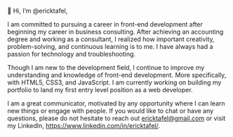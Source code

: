 👋 Hi, I’m @ericktafel,

I am committed to pursuing a career in front-end development after beginning my career in business consulting.
After achieving an accounting degree and working as a consultant, I realized how important creativity, problem-solving, and continuous learning is to me.
I have always had a passion for technology and troubleshooting.

Though I am new to the development field, I continue to improve my understanding and knowledge of front-end development.
More specifically, with HTML5, CSS3, and JavaScript. I am currently working on building my portfolio to land my first entry level position as a web developer.

I am a great communicator, motivated by any opportunity where I can learn new things or engage with people.
If you would like to chat or have any questions, please do not hesitate to reach out ericktafel@gmail.com or visit my LinkedIn, https://www.linkedin.com/in/ericktafel/.
